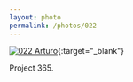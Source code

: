 ```yaml
---
layout: photo
permalink: /photos/022
---
```


[![022 Arturo](https://c1.staticflickr.com/1/451/19673054771_a06eb76410_b.jpg)](https://www.flickr.com/photos/131440297@N08/19673054771/){:target="_blank"}

Project 365.
